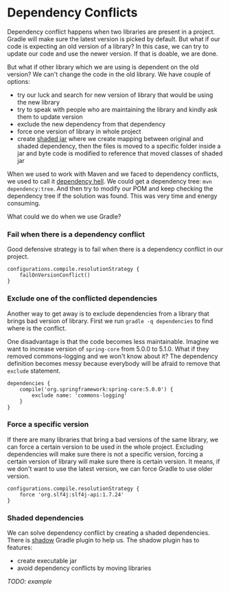 # Dependency Conflicts

Dependency conflict happens when two libraries are present in a project. Gradle will make sure the latest version is picked by default. But what if our code is expecting an old version of a library? In this case, we can try to update our code and use the newer version. If that is doable, we are done.

But what if other library which we are using is dependent on the old version? We can't change the code in the old library. We have couple of options:

* try our luck and search for new version of library that would be using the new library 
* try to speak with people who are maintaining the library and kindly ask them to update version
* exclude the new dependency from that dependency
* force one version of library in whole project
* create [shaded jar](https://softwareengineering.stackexchange.com/questions/297276/what-is-a-shaded-java-dependency) where we create mapping between original and shaded dependency, then the files is moved to a specific folder inside a jar and byte code is modified to reference that moved classes of shaded jar

When we used to work with Maven and we faced to dependency conflicts, we used to call it [dependency hell](https://stackoverflow.com/questions/33907162/systematic-approach-with-maven-to-deal-with-dependency-hell). We could get a dependency tree: `mvn dependency:tree`. And then try to modify our POM and keep checking the dependency tree if the solution was found. This was very time and energy consuming.

What could we do when we use Gradle?

### Fail when there is a dependency conflict

Good defensive strategy is to fail when there is a dependency conflict in our project.

```
configurations.compile.resolutionStrategy {
    failOnVersionConflict()
}
```

### Exclude one of the conflicted dependencies

Another way to get away is to exclude dependencies from a library that brings bad version of library. First we run `gradle -q dependencies` to find where is the conflict.

One disadvantage is that the code becomes less maintainable. Imagine we want to increase version of `spring-core` from 5.0.0 to 5.1.0. What if they removed commons-logging and we won't know about it? The dependency definition becomes messy because everybody will be afraid to remove that `exclude` statement.

```
dependencies {
    compile('org.springframework:spring-core:5.0.0') {
        exclude name: 'commons-logging'
    }
}
```

### Force a specific version

If there are many libraries that bring a bad versions of the same library, we can force a certain version to be used in the whole project. Excluding dependencies will make sure there is not a specific version, forcing a certain version of library will make sure there is certain version. It means, if we don't want to use the latest version, we can force Gradle to use older version.

```
configurations.compile.resolutionStrategy {
    force 'org.slf4j:slf4j-api:1.7.24'
}
```

### Shaded dependencies

We can solve dependency conflict by creating a shaded dependencies. There is [shadow](https://github.com/johnrengelman/shadow) Gradle plugin to help us. The shadow plugin has to features:

* create executable jar
* avoid dependency conflicts by moving libraries

_TODO: example_


